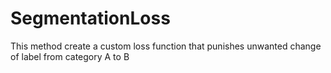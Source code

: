 # SegmentationLoss
This method create a custom loss function that punishes unwanted change of label from category A to B
